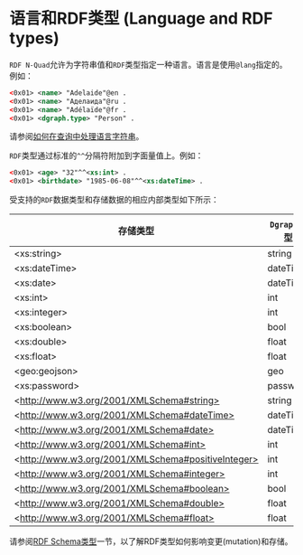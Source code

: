 # 语言和RDF类型 (Language and RDF types)

`RDF N-Quad`允许为字符串值和`RDF`类型指定一种语言。语言是使用`@lang`指定的。例如：

``` rdf
<0x01> <name> "Adelaide"@en .
<0x01> <name> "Аделаида"@ru .
<0x01> <name> "Adélaïde"@fr .
<0x01> <dgraph.type> "Person" .
```

请参阅[如何在查询中处理语言字符串](https://dgraph.io/docs/query-language/graphql-fundamentals/#language-support)。

`RDF`类型通过标准的`^^`分隔符附加到字面量值上。例如：

``` rdf
<0x01> <age> "32"^^<xs:int> .
<0x01> <birthdate> "1985-06-08"^^<xs:dateTime> .
```

受支持的`RDF`数据类型和存储数据的相应内部类型如下所示：

存储类型|`Dgraph`类型
----|-----
\<xs:string>|string
\<xs:dateTime>|dateTime
\<xs:date>|dateTime
\<xs:int>|int
\<xs:integer>|int
\<xs:boolean>|bool
\<xs:double>|float
\<xs:float>|float
\<geo:geojson>|geo
\<xs:password>|password
\<http://www.w3.org/2001/XMLSchema#string>|string
\<http://www.w3.org/2001/XMLSchema#dateTime>|dateTime
\<http://www.w3.org/2001/XMLSchema#date>|dateTime
\<http://www.w3.org/2001/XMLSchema#int>|int
\<http://www.w3.org/2001/XMLSchema#positiveInteger>|int
\<http://www.w3.org/2001/XMLSchema#integer>|int
\<http://www.w3.org/2001/XMLSchema#boolean>|bool
\<http://www.w3.org/2001/XMLSchema#double>|float
\<http://www.w3.org/2001/XMLSchema#float>|float

请参阅[RDF Schema类型](https://dgraph.io/docs/query-language/schema/#rdf-types)一节，以了解RDF类型如何影响变更(mutation)和存储。